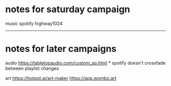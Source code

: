 # notes for saturday campaign

music
    spotify highway1024

---

# notes for later campaigns

audio
    https://tabletopaudio.com/custom_sp.html
    * spotify doesn't crossfade between playlist changes

art
    https://hotpot.ai/art-maker
    https://app.wombo.art

